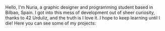Hello, I'm Nuria, a graphic designer and programming student based in Bilbao, Spain. I got into this mess of development out of sheer curiosity, thanks to 42 Urduliz, and the truth is I love it. I hope to keep learning until I die!
Here you can see some of my projects:
